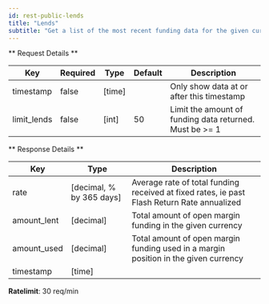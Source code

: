 ```yaml
---
id: rest-public-lends
title: "Lends"
subtitle: "Get a list of the most recent funding data for the given currency: total amount provided and Flash Return Rate (in % by 365 days) over time."
---
```


** Request Details **

Key  |  Required  |  Type  |  Default  |  Description
--|--|--|--|--
timestamp  |  false  |  [time]  |    |  Only show data at or after this timestamp
limit_lends  |  false  |  [int]  |  50  |  Limit the amount of funding data returned. Must be >= 1


** Response Details **

Key  |  Type  |  Description
--|--|--
rate  |  [decimal, % by 365 days]  |  Average rate of total funding received at fixed rates, ie past Flash Return Rate annualized
amount_lent  |  [decimal]  |  Total amount of open margin funding in the given currency
amount_used  |  [decimal]  |  Total amount of open margin funding used in a margin position in the given currency
timestamp  |  [time]  |


**Ratelimit**: 30 req/min
